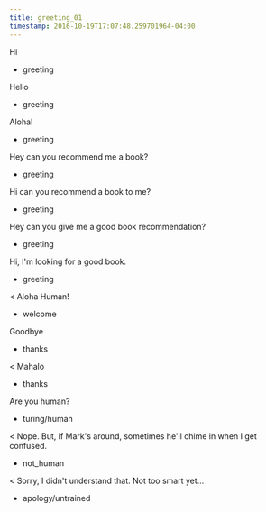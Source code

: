 ```yaml
---
title: greeting_01
timestamp: 2016-10-19T17:07:48.259701964-04:00
---
```


Hi
* greeting

Hello
* greeting

Aloha!
* greeting

Hey can you recommend me a book?
* greeting

Hi can you recommend a book to me?
* greeting

Hey can you give me a good book recommendation?
* greeting

Hi, I'm looking for a good book.
* greeting

< Aloha Human!
* welcome

Goodbye
* thanks

< Mahalo
* thanks

Are you human?
* turing/human

< Nope. But, if Mark's around, sometimes he'll chime in when I get confused.
* not_human

< Sorry, I didn't understand that. Not too smart yet...
* apology/untrained
